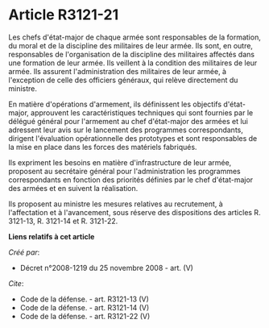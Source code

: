 # Article R3121-21

Les chefs d'état-major de chaque armée sont responsables de la formation, du moral et de la discipline des militaires de leur
armée. Ils sont, en outre, responsables de l'organisation de la discipline des militaires affectés dans une formation de leur
armée. Ils veillent à la condition des militaires de leur armée. Ils assurent l'administration des militaires de leur armée,
à l'exception de celle des officiers généraux, qui relève directement du ministre. 

En matière d'opérations d'armement, ils définissent les objectifs d'état-major, approuvent les caractéristiques techniques
qui sont fournies par le délégué général pour l'armement au chef d'état-major des armées et lui adressent leur avis sur le
lancement des programmes correspondants, dirigent l'évaluation opérationnelle des prototypes et sont responsables de la mise
en place dans les forces des matériels fabriqués. 

Ils expriment les besoins en matière d'infrastructure de leur armée, proposent au secrétaire général pour l'administration
les programmes correspondants en fonction des priorités définies par le chef d'état-major des armées et en suivent la
réalisation. 

Ils proposent au ministre les mesures relatives au recrutement, à l'affectation et à l'avancement, sous réserve des
dispositions des articles R. 3121-13, R. 3121-14 et R. 3121-22.

**Liens relatifs à cet article**

_Créé par_:

  - Décret n°2008-1219 du 25 novembre 2008 - art. (V)

_Cite_:

  - Code de la défense. - art. R3121-13 (V)
  - Code de la défense. - art. R3121-14 (V)
  - Code de la défense. - art. R3121-22 (V)
